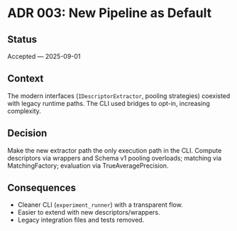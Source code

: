 # ADR 003: New Pipeline as Default

## Status
Accepted — 2025-09-01

## Context
The modern interfaces (`IDescriptorExtractor`, pooling strategies) coexisted with legacy runtime paths. The CLI used bridges to opt-in, increasing complexity.

## Decision
Make the new extractor path the only execution path in the CLI. Compute descriptors via wrappers and Schema v1 pooling overloads; matching via MatchingFactory; evaluation via TrueAveragePrecision.

## Consequences
- Cleaner CLI (`experiment_runner`) with a transparent flow.
- Easier to extend with new descriptors/wrappers.
- Legacy integration files and tests removed.

